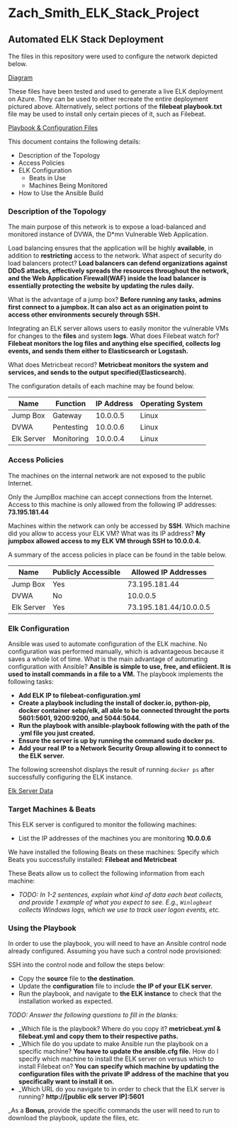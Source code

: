 # Zach_Smith_ELK_Stack_Project

## Automated ELK Stack Deployment

The files in this repository were used to configure the network depicted below.

[Diagram](https://github.com/z-bone/Zach_Smith_ELK_Stack_Project/blob/master/Diagram/Annotation%202020-05-15%20132715.png)


These files have been tested and used to generate a live ELK deployment on Azure. They can be used to either recreate the entire deployment pictured above. Alternatively, select portions of the **filebeat playbook.txt** file may be used to install only certain pieces of it, such as Filebeat.

[Playbook & Configuration Files](https://github.com/z-bone/Zach_Smith_ELK_Stack_Project/tree/master/Ansible)

This document contains the following details:
- Description of the Topology
- Access Policies
- ELK Configuration
  - Beats in Use
  - Machines Being Monitored
- How to Use the Ansible Build


### Description of the Topology

The main purpose of this network is to expose a load-balanced and monitored instance of DVWA, the D*mn Vulnerable Web Application.

Load balancing ensures that the application will be highly **available**, in addition to **restricting** access to the network.
What aspect of security do load balancers protect? **Load balancers can defend organizations against DDoS attacks, effectively spreads the resources throughout the network, and the Web Application Firewall(WAF) inside the load balancer is essentially protecting the website by updating the rules daily.**

What is the advantage of a jump box? **Before running any tasks, admins first connect to a jumpbox. It can also act as an origination point to access other environments securely through SSH.**

Integrating an ELK server allows users to easily monitor the vulnerable VMs for changes to the **files** and system **logs**.
What does Filebeat watch for? **Filebeat monitors the log files and anything else specified, collects log events, and sends them either to Elasticsearch or Logstash.**

What does Metricbeat record? **Metricbeat monitors the system and services, and sends to the output specified(Elasticsearch).**

The configuration details of each machine may be found below.

| Name     | Function | IP Address | Operating System |
|----------|----------|------------|------------------|
|Jump Box  | Gateway  | 10.0.0.5   | Linux            |
|DVWA      |Pentesting| 10.0.0.6   | Linux            |
|Elk Server|Monitoring| 10.0.0.4   | Linux            |

### Access Policies

The machines on the internal network are not exposed to the public Internet. 

Only the JumpBox machine can accept connections from the Internet. Access to this machine is only allowed from the following IP addresses:
**73.195.181.44**

Machines within the network can only be accessed by **SSH**.
Which machine did you allow to access your ELK VM? What was its IP address?
**My jumpbox allowed access to my ELK VM through SSH to 10.0.0.4.**

A summary of the access policies in place can be found in the table below.

| Name     | Publicly Accessible | Allowed IP Addresses |
|----------|---------------------|----------------------|
|Jump Box  |Yes                  |    73.195.181.44     |
|DVWA      |No                   |     10.0.0.5         |
|Elk Server|Yes                  |73.195.181.44/10.0.0.5|

### Elk Configuration

Ansible was used to automate configuration of the ELK machine. No configuration was performed manually, which is advantageous because it saves a whole lot of time.
What is the main advantage of automating configuration with Ansible?
**Ansible is simple to use, free, and efiicient. It is used to install commands in a file to a VM.**
The playbook implements the following tasks:
- **Add ELK IP to filebeat-configuration.yml**
- **Create a playbook including the install of docker.io, python-pip, docker container sebp/elk, all able to be connected throught the ports 5601:5601, 9200:9200, and 5044:5044.**
- **Run the playbook with ansible-playbook following with the path of the .yml file you just created.**
- **Ensure the server is up by running the command sudo docker ps.**
- **Add your real IP to a Network Security Group allowing it to connect to the ELK server.**

The following screenshot displays the result of running `docker ps` after successfully configuring the ELK instance.

[Elk Server Data](https://github.com/z-bone/Zach_Smith_ELK_Stack_Project/blob/master/Images/Annotation%202020-05-11%20194625.png)

### Target Machines & Beats
This ELK server is configured to monitor the following machines:
- List the IP addresses of the machines you are monitoring
**10.0.0.6**

We have installed the following Beats on these machines:
Specify which Beats you successfully installed: 
**Filebeat and Metricbeat**

These Beats allow us to collect the following information from each machine:
- _TODO: In 1-2 sentences, explain what kind of data each beat collects, and provide 1 example of what you expect to see. E.g., `Winlogbeat` collects Windows logs, which we use to track user logon events, etc._

### Using the Playbook
In order to use the playbook, you will need to have an Ansible control node already configured. Assuming you have such a control node provisioned: 

SSH into the control node and follow the steps below:
- Copy the **source** file to **the destination**.
- Update the **configuration** file to include **the IP of your ELK server.**
- Run the playbook, and navigate to **the ELK instance** to check that the installation worked as expected.

_TODO: Answer the following questions to fill in the blanks:_
- _Which file is the playbook? Where do you copy it?
**metricbeat.yml & filebeat.yml and copy them to their respective paths.**
- _Which file do you update to make Ansible run the playbook on a specific machine? 
**You have to update the ansible.cfg file.** 
How do I specify which machine to install the ELK server on versus which to install Filebeat on? 
**You can specify which machine by updating the configuration files with the private IP address of the machine that you specifically  want to install it on.** 
- _Which URL do you navigate to in order to check that the ELK server is running?
**http://[public elk server IP]:5601**

_As a **Bonus**, provide the specific commands the user will need to run to download the playbook, update the files, etc.
